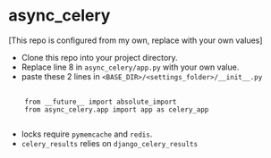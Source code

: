 # async_celery 
[This repo is configured from my own, replace with your own values]

- Clone this repo into your project directory.
- Replace line 8 in `async_celery/app.py` with your own value.
- paste these 2 lines in `<BASE_DIR>/<settings_folder>/__init__.py`

<pre>
  <code>
    from __future__ import absolute_import
    from async_celery.app import app as celery_app
   </code>
</pre>

- locks require `pymemcache` and `redis`.
- `celery_results` relies on `django_celery_results`
